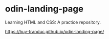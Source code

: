 # odin-landing-page

Learning HTML and CSS: A practice repository.

https://huy-tranduc.github.io/odin-landing-page/